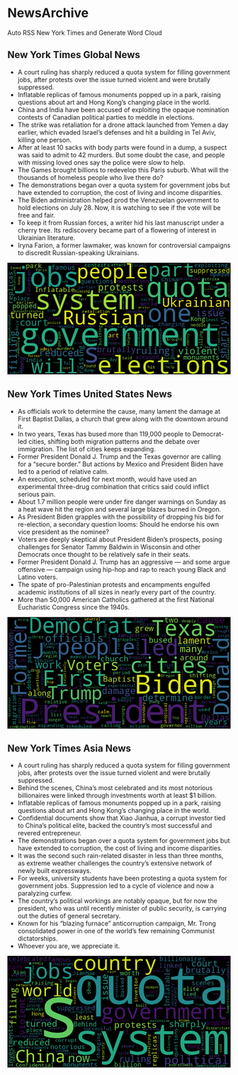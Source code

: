 # NewsArchive
Auto RSS New York Times and Generate Word Cloud

## New York Times Global News
* A court ruling has sharply reduced a quota system for filling government jobs, after protests over the issue turned violent and were brutally suppressed.
* Inflatable replicas of famous monuments popped up in a park, raising questions about art and Hong Kong’s changing place in the world.
* China and India have been accused of exploiting the opaque nomination contests of Canadian political parties to meddle in elections.
* The strike was retaliation for a drone attack launched from Yemen a day earlier, which evaded Israel’s defenses and hit a building in Tel Aviv, killing one person.
* After at least 10 sacks with body parts were found in a dump, a suspect was said to admit to 42 murders. But some doubt the case, and people with missing loved ones say the police were slow to help.
* The Games brought billions to redevelop this Paris suburb. What will the thousands of homeless people who live there do?
* The demonstrations began over a quota system for government jobs but have extended to corruption, the cost of living and income disparities.
* The Biden administration helped prod the Venezuelan government to hold elections on July 28. Now, it is watching to see if the vote will be free and fair.
* To keep it from Russian forces, a writer hid his last manuscript under a cherry tree. Its rediscovery became part of a flowering of interest in Ukrainian literature.
* Iryna Farion, a former lawmaker, was known for controversial campaigns to discredit Russian-speaking Ukrainians.

![Global](./global.png)
## New York Times United States News
* As officials work to determine the cause, many lament the damage at First Baptist Dallas, a church that grew along with the downtown around it.
* In two years, Texas has bused more than 119,000 people to Democrat-led cities, shifting both migration patterns and the debate over immigration. The list of cities keeps expanding.
* Former President Donald J. Trump and the Texas governor are calling for a “secure border.” But actions by Mexico and President Biden have led to a period of relative calm.
* An execution, scheduled for next month, would have used an experimental three-drug combination that critics said could inflict serious pain.
* About 1.7 million people were under fire danger warnings on Sunday as a heat wave hit the region and several large blazes burned in Oregon.
* As President Biden grapples with the possibility of dropping his bid for re-election, a secondary question looms: Should he endorse his own vice president as the nominee?
* Voters are deeply skeptical about President Biden’s prospects, posing challenges for Senator Tammy Baldwin in Wisconsin and other Democrats once thought to be relatively safe in their seats.
* Former President Donald J. Trump has an aggressive — and some argue offensive — campaign using hip-hop and rap to reach young Black and Latino voters.
* The spate of pro-Palestinian protests and encampments engulfed academic institutions of all sizes in nearly every part of the country.
* More than 50,000 American Catholics gathered at the first National Eucharistic Congress since the 1940s.

![US](./usnews.png)
## New York Times Asia News
* A court ruling has sharply reduced a quota system for filling government jobs, after protests over the issue turned violent and were brutally suppressed.
* Behind the scenes, China’s most celebrated and its most notorious billionaires were linked through investments worth at least $1 billion.
* Inflatable replicas of famous monuments popped up in a park, raising questions about art and Hong Kong’s changing place in the world.
* Confidential documents show that Xiao Jianhua, a corrupt investor tied to China’s political elite, backed the country’s most successful and revered entrepreneur.
* The demonstrations began over a quota system for government jobs but have extended to corruption, the cost of living and income disparities.
* It was the second such rain-related disaster in less than three months, as extreme weather challenges the country’s extensive network of newly built expressways.
* For weeks, university students have been protesting a quota system for government jobs. Suppression led to a cycle of violence and now a paralyzing curfew.
* The country’s political workings are notably opaque, but for now the president, who was until recently minister of public security, is carrying out the duties of general secretary.
* Known for his “blazing furnace” anticorruption campaign, Mr. Trong consolidated power in one of the world’s few remaining Communist dictatorships.
* Whoever you are, we appreciate it.

![Asian](./asian.png)
